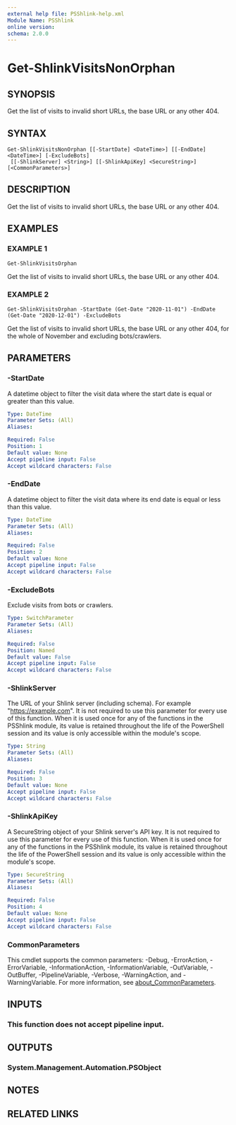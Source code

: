 ```yaml
---
external help file: PSShlink-help.xml
Module Name: PSShlink
online version:
schema: 2.0.0
---
```


# Get-ShlinkVisitsNonOrphan

## SYNOPSIS
Get the list of visits to invalid short URLs, the base URL or any other 404.

## SYNTAX

```
Get-ShlinkVisitsNonOrphan [[-StartDate] <DateTime>] [[-EndDate] <DateTime>] [-ExcludeBots]
 [[-ShlinkServer] <String>] [[-ShlinkApiKey] <SecureString>] [<CommonParameters>]
```

## DESCRIPTION
Get the list of visits to invalid short URLs, the base URL or any other 404.

## EXAMPLES

### EXAMPLE 1
```
Get-ShlinkVisitsOrphan
```

Get the list of visits to invalid short URLs, the base URL or any other 404.

### EXAMPLE 2
```
Get-ShlinkVisitsOrphan -StartDate (Get-Date "2020-11-01") -EndDate (Get-Date "2020-12-01") -ExcludeBots
```

Get the list of visits to invalid short URLs, the base URL or any other 404, for the whole of November and excluding bots/crawlers.

## PARAMETERS

### -StartDate
A datetime object to filter the visit data where the start date is equal or greater than this value.

```yaml
Type: DateTime
Parameter Sets: (All)
Aliases:

Required: False
Position: 1
Default value: None
Accept pipeline input: False
Accept wildcard characters: False
```

### -EndDate
A datetime object to filter the visit data where its end date is equal or less than this value.

```yaml
Type: DateTime
Parameter Sets: (All)
Aliases:

Required: False
Position: 2
Default value: None
Accept pipeline input: False
Accept wildcard characters: False
```

### -ExcludeBots
Exclude visits from bots or crawlers.

```yaml
Type: SwitchParameter
Parameter Sets: (All)
Aliases:

Required: False
Position: Named
Default value: False
Accept pipeline input: False
Accept wildcard characters: False
```

### -ShlinkServer
The URL of your Shlink server (including schema).
For example "https://example.com".
It is not required to use this parameter for every use of this function.
When it is used once for any of the functions in the PSShlink module, its value is retained throughout the life of the PowerShell session and its value is only accessible within the module's scope.

```yaml
Type: String
Parameter Sets: (All)
Aliases:

Required: False
Position: 3
Default value: None
Accept pipeline input: False
Accept wildcard characters: False
```

### -ShlinkApiKey
A SecureString object of your Shlink server's API key.
It is not required to use this parameter for every use of this function.
When it is used once for any of the functions in the PSShlink module, its value is retained throughout the life of the PowerShell session and its value is only accessible within the module's scope.

```yaml
Type: SecureString
Parameter Sets: (All)
Aliases:

Required: False
Position: 4
Default value: None
Accept pipeline input: False
Accept wildcard characters: False
```

### CommonParameters
This cmdlet supports the common parameters: -Debug, -ErrorAction, -ErrorVariable, -InformationAction, -InformationVariable, -OutVariable, -OutBuffer, -PipelineVariable, -Verbose, -WarningAction, and -WarningVariable. For more information, see [about_CommonParameters](http://go.microsoft.com/fwlink/?LinkID=113216).

## INPUTS

### This function does not accept pipeline input.
## OUTPUTS

### System.Management.Automation.PSObject
## NOTES

## RELATED LINKS
